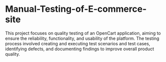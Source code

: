 # Manual-Testing-of-E-commerce-site
This project focuses on quality testing of an OpenCart application, aiming to ensure the reliability, functionality, and usability of the platform. The testing process involved creating and executing test scenarios and test cases, identifying defects, and documenting findings to improve overall product quality.
